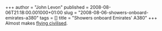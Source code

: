 +++
author = "John Levon"
published = 2008-08-06T21:18:00.001000+01:00
slug = "2008-08-06-showers-onboard-emirates-a380"
tags = []
title = "Showers onboard Emirates' A380"
+++
Almost makes [flying
civilised](http://telstarlogistics.typepad.com/telstarlogistics/2008/08/flight-report-a.html).
